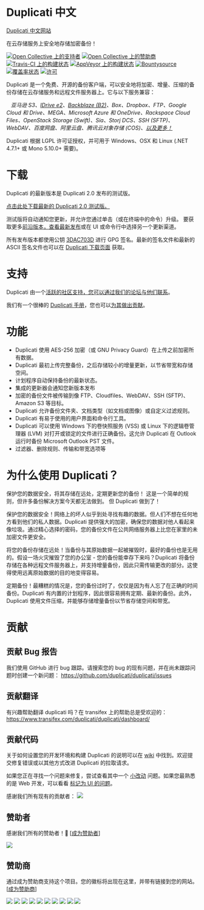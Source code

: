 # Duplicati 中文

[Duplicati 中文网站](https://duplicati.cn)

在云存储服务上安全地存储加密备份！

<!---
以下功能目前不可用...
[![问题统计](http://www.issuestats.com/github/duplicati/duplicati/badge/pr)](http://www.issuestats.com/github/duplicati/duplicati/)
[![问题统计](http://www.issuestats.com/github/duplicati/duplicati/badge/issue)](http://www.issuestats.com/github/duplicati/duplicati/)
-->

<!--
已移除 Gitter
[![在 https://gitter.im/duplicati/Lobby 聊天](https://badges.gitter.im/duplicati/Lobby.svg)](https://gitter.im/duplicati/Lobby?utm_source=badge&utm_medium=badge&utm_campaign=pr-badge&utm_content=badge)
-->

[![Open Collective 上的支持者](https://opencollective.com/duplicati/backers/badge.svg)](#backers) [![Open Collective 上的赞助商](https://opencollective.com/duplicati/sponsors/badge.svg)](#sponsors) [![Travis-CI 上的构建状态](https://travis-ci.org/duplicati/duplicati.svg?branch=master)](https://travis-ci.org/duplicati/duplicati)
[![AppVeyor 上的构建状态](https://ci.appveyor.com/api/projects/status/h8s5nau9mn311hq0/branch/master?svg=true)](https://ci.appveyor.com/project/kenkendk/duplicati/branch/master)
[![Bountysource](https://www.bountysource.com/badge/tracker?tracker_id=4870652)](https://www.bountysource.com/teams/duplicati?tracker_ids=4870652&utm_medium=shield&utm_campaign=TRACKER_BADGE)
[![覆盖率状态](https://coveralls.io/repos/github/duplicati/duplicati/badge.svg?branch=HEAD)](https://coveralls.io/github/duplicati/duplicati?branch=HEAD)
[![许可](https://img.shields.io/github/license/duplicati/duplicati.svg)](https://github.com/duplicati/duplicati/blob/master/LICENSE.txt)


Duplicati 是一个免费、开源的备份客户端，可以安全地将加密、增量、压缩的备份存储在云存储服务和远程文件服务器上。它与以下服务兼容：

&nbsp;&nbsp; *亚马逊 S3、[IDrive e2](https://www.idrive.com/e2/duplicati "使用 Duplicati 与 IDrive e2")、[Backblaze (B2)](https://www.backblaze.com/blog/duplicati-backups-cloud-storage/ "Duplicati 与 Backblaze B2 云存储")、Box、Dropbox、FTP、Google Cloud 和 Drive、MEGA、Microsoft Azure 和 OneDrive、Rackspace Cloud Files、OpenStack Storage (Swift)、Sia、Storj DCS、SSH (SFTP)、WebDAV、百度网盘、阿里云盘、腾讯云对象存储 (COS)、[以及更多！](https://duplicati.readthedocs.io/en/latest/01-introduction/#supported-backends)*

Duplicati 根据 LGPL 许可证授权，并可用于 Windows、OSX 和 Linux (.NET 4.7.1+ 或 Mono 5.10.0+ 需要)。

下载
========

Duplicati 的最新版本是 Duplicati 2.0 发布的测试版。

[点击此处下载最新的 Duplicati 2.0 测试版。](http://www.duplicati.com/download)

测试版将自动通知您更新，并允许您通过单击（或在终端中的命令）升级。
要获取更多[前沿版本，查看最新发布](https://github.com/duplicati/duplicati/releases)或在 UI 或命令行中选择另一个更新渠道。

所有发布版本都使用公钥 [3DAC703D](https://pgp.mit.edu/pks/lookup?op=get&search=0xC20E90473DAC703D) 进行 GPG 签名。最新的签名文件和最新的 ASCII 签名文件也可以在 [Duplicati 下载页面](https://github.com/duplicati/duplicati/releases) 获取。

支持
=======

Duplicati 由一个[活跃的社区支持，您可以通过我们的论坛与他们联系](https://forum.duplicati.com)。

我们有一个很棒的 [Duplicati 手册](https://docs.duplicati.com)，您也可以[为其做出贡献](https://github.com/kees-z/DuplicatiDocs)。

功能
========

  * Duplicati 使用 AES-256 加密（或 GNU Privacy Guard）在上传之前加密所有数据。
  * Duplicati 最初上传完整备份，之后存储较小的增量更新，以节省带宽和存储空间。
  * 计划程序自动保持备份的最新状态。
  * 集成的更新器会通知您新版本发布
  * 加密的备份文件被传输到像 FTP、Cloudfiles、WebDAV、SSH (SFTP)、Amazon S3 等目标。
  * Duplicati 允许备份文件夹、文档类型（如文档或图像）或自定义过滤规则。
  * Duplicati 有易于使用的用户界面和命令行工具。
  * Duplicati 可以使用 Windows 下的卷快照服务 (VSS) 或 Linux 下的逻辑卷管理器 (LVM) 对打开或锁定的文件进行正确备份。这允许 Duplicati 在 Outlook 运行时备份 Microsoft Outlook PST 文件。
  * 过滤器、删除规则、传输和带宽选项等

为什么使用 Duplicati？
==================

保护您的数据安全，将其存储在远处，定期更新您的备份！
这是一个简单的规则，但许多备份解决方案今天都无法做到。
但 Duplicati 做到了！

保护您的数据安全！网络上的坏人似乎到处寻找有趣的数据。但人们不想在任何地方看到他们的私人数据。Duplicati 提供强大的加密，确保您的数据对他人看起来像垃圾。通过精心选择的密码，您的备份文件在公共网络服务器上比您在家里的未加密文件更安全。

将您的备份存储在远处！当备份与其原始数据一起被摧毁时，最好的备份也是无用的。假设一场火灾摧毁了您的办公室 - 您的备份能幸存下来吗？Duplicati 将备份存储在各种远程文件服务器上，并支持增量备份，因此只需传输更改的部分。这使得使用远离原始数据的目的地变得容易。

定期备份！最糟糕的情况是，您的备份过时了，仅仅是因为有人忘了在正确的时间备份。Duplicati 有内置的计划程序，因此很容易拥有定期、最新的备份。此外，Duplicati 使用文件压缩，并能够存储增量备份以节省存储空间和带宽。

贡献
==================

## 贡献 Bug 报告
我们使用 GitHub 进行 bug 跟踪。请搜索您的 bug 的现有问题，并在尚未跟踪问题时创建一个新问题：
https://github.com/duplicati/duplicati/issues

## 贡献翻译
有兴趣帮助翻译 duplicati 吗？在 transifex 上的帮助总是受欢迎的：
https://www.transifex.com/duplicati/duplicati/dashboard/

## 贡献代码
关于如何设置您的开发环境和构建 Duplicati 的说明可以在 [wiki](https://github.com/duplicati/duplicati/wiki/How-to-build-from-source) 中找到。欢迎提交修复错误或以其他方式改进 Duplicati 的拉取请求。

如果您正在寻找一个问题来修复，尝试查看其中一个 [小改动](https://github.com/duplicati/duplicati/issues?q=is%3Aissue+is%3Aopen+label%3A%22minor+change%22) 问题。如果您最熟悉的是 Web 开发，可以看看 [标记为 UI 的问题](https://github.com/duplicati/duplicati/issues?q=is%3Aissue+is%3Aopen+label%3A%22UI%22)。

感谢我们所有现有的贡献者：
<a href="https://github.com/duplicati/duplicati/graphs/contributors"><img src="https://opencollective.com/duplicati/contributors.svg?width=890" /></a>


## 赞助者

感谢我们所有的赞助者！🙏 [[成为赞助者](https://opencollective.com/duplicati#backer)]

<a href="https://opencollective.com/duplicati#backers" target="_blank"><img src="https://opencollective.com/duplicati/backers.svg?width=890"></a>


## 赞助商

通过成为赞助商支持这个项目。您的徽标将出现在这里，并带有链接到您的网站。[[成为赞助商](https://opencollective.com/duplicati#sponsor)]

<a href="https://opencollective.com/duplicati/sponsor/0/website" target="_blank"><img src="https://opencollective.com/duplicati/sponsor/0/avatar.svg"></a>
<a href="https://opencollective.com/duplicati/sponsor/1/website" target="_blank"><img src="https://opencollective.com/duplicati/sponsor/1/avatar.svg"></a>
<a href="https://opencollective.com/duplicati/sponsor/2/website" target="_blank"><img src="https://opencollective.com/duplicati/sponsor/2/avatar.svg"></a>
<a href="https://opencollective.com/duplicati/sponsor/3/website" target="_blank"><img src="https://opencollective.com/duplicati/sponsor/3/avatar.svg"></a>
<a href="https://opencollective.com/duplicati/sponsor/4/website" target="_blank"><img src="https://opencollective.com/duplicati/sponsor/4/avatar.svg"></a>
<a href="https://opencollective.com/duplicati/sponsor/5/website" target="_blank"><img src="https://opencollective.com/duplicati/sponsor/5/avatar.svg"></a>
<a href="https://opencollective.com/duplicati/sponsor/6/website" target="_blank"><img src="https://opencollective.com/duplicati/sponsor/6/avatar.svg"></a>
<a href="https://opencollective.com/duplicati/sponsor/7/website" target="_blank"><img src="https://opencollective.com/duplicati/sponsor/7/avatar.svg"></a>
<a href="https://opencollective.com/duplicati/sponsor/8/website" target="_blank"><img src="https://opencollective.com/duplicati/sponsor/8/avatar.svg"></a>
<a href="https://opencollective.com/duplicati/sponsor/9/website" target="_blank"><img src="https://opencollective.com/duplicati/sponsor/9/avatar.svg"></a>
